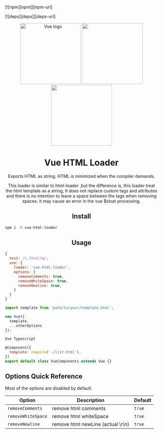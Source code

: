 [![npm][npm]][npm-url]

[![deps][deps]][deps-url]

<div align="center">
  <a href="https://vuejs.org" target="_blank" rel="noopener noreferrer"><img width="200" src="https://vuejs.org/images/logo.png" alt="Vue logo"></a>
  <img width="200" height="200"
    src="https://worldvectorlogo.com/logos/html5.svg">
  <a href="https://github.com/webpack/webpack">
    <img width="200" height="200" vspace="" hspace="25"
      src="https://worldvectorlogo.com/logos/webpack.svg">
  </a>
  <h1>Vue HTML Loader</h1>
  <p>Exports HTML as string. HTML is minimized when the compiler demands.<p>

  <p>This loader is similar to html-loader
,but the difference is, this loader treat the html template as a string, 
It does not replace custom tags and attributes and there is no intention to leave a space between the tags when removing spaces.
it may cause an error in the vue $sloat processing.
<p>
</div>

<h2 align="center">Install</h2>

```bash
npm i -D vue-html-loader
```

<h2 align="center">Usage</h2>

```js
{
  test: /\.(html)$/,
  use: {
    loader: 'vue-html-loader',
    options: {
      removeComments: true,
      removeWhiteSpace: true,
      removeNewline: true,
    }
  }
}
```

```js
import template from 'path/to/your/template.html';

new Vue({
  template,
  ...otherOptions
});

Use Typescript

@Component({
  template: require('./list.html'),
})
export default class VueComponents extends Vue {}

```

## Options Quick Reference

Most of the options are disabled by default.

| Option             | Description                       | Default |
| ------------------ | --------------------------------- | ------- |
| `removeComments`   | remove html comments              | `true`  |
| `removeWhiteSpace` | remove html whiteSpace            | `true`  |
| `removeNewline`    | remove html newLine (actual \r\n) | `true`  |
